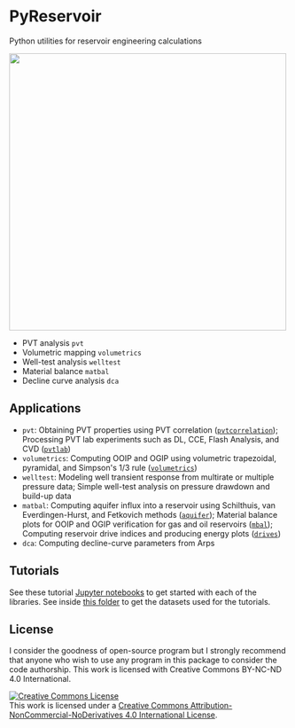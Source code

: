 # PyReservoir
Python utilities for reservoir engineering calculations

<div>
<img src="https://user-images.githubusercontent.com/51282928/85827088-bb6f1300-b7af-11ea-9a1f-eed08adddaff.png" width="500"/>
</div>

* PVT analysis `pvt`
* Volumetric mapping `volumetrics`
* Well-test analysis `welltest`
* Material balance `matbal`
* Decline curve analysis `dca`

## Applications

* `pvt`: Obtaining PVT properties using PVT correlation ([`pvtcorrelation`](https://github.com/yohanesnuwara/pyreservoir/blob/master/pvt/pvtcorrelation.py)); Processing PVT lab experiments such as DL, CCE, Flash Analysis, and CVD ([`pvtlab`](https://github.com/yohanesnuwara/pyreservoir/blob/master/pvt/pvtlab.py))
* `volumetrics`: Computing OOIP and OGIP using volumetric trapezoidal, pyramidal, and Simpson's 1/3 rule ([`volumetrics`](https://github.com/yohanesnuwara/pyreservoir/blob/master/volumetrics/volumetrics.py))
* `welltest`: Modeling well transient response from multirate or multiple pressure data; Simple well-test analysis on pressure drawdown and build-up data
* `matbal`: Computing aquifer influx into a reservoir using Schilthuis, van Everdingen-Hurst, and Fetkovich methods ([`aquifer`](https://github.com/yohanesnuwara/pyreservoir/blob/master/matbal/aquifer.py)); Material balance plots for OOIP and OGIP verification for gas and oil reservoirs ([`mbal`](https://github.com/yohanesnuwara/pyreservoir/blob/master/matbal/mbal.py)); Computing reservoir drive indices and producing energy plots ([`drives`](https://github.com/yohanesnuwara/pyreservoir/blob/master/matbal/drives.py))
* `dca`: Computing decline-curve parameters from Arps 

## Tutorials

See these tutorial [Jupyter notebooks](https://github.com/yohanesnuwara/pyreservoir/tree/master/notebooks) to get started with each of the libraries. See inside [this folder](https://github.com/yohanesnuwara/pyreservoir/tree/master/data) to get the datasets used for the tutorials. 

## License

I consider the goodness of open-source program but I strongly recommend that anyone who wish to use any program in this package to consider the code authorship. This work is licensed with Creative Commons BY-NC-ND 4.0 International. 

<a rel="license" href="http://creativecommons.org/licenses/by-nc-nd/4.0/"><img alt="Creative Commons License" style="border-width:0" src="https://i.creativecommons.org/l/by-nc-nd/4.0/88x31.png" /></a><br />This work is licensed under a <a rel="license" href="http://creativecommons.org/licenses/by-nc-nd/4.0/">Creative Commons Attribution-NonCommercial-NoDerivatives 4.0 International License</a>.
